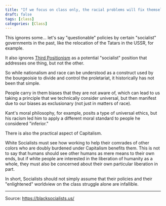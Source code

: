 ```yaml
---
title: "If we focus on class only, the racial problems will fix themselves."
draft: false
tags: [class]
categories: [Class]
---
```


This ignores some... let's say "questionable" policies by certain "socialist" governments in the past, like the relocation of the Tatars in the USSR, for example.  
  
It also ignores [Third Positionism](https://en.wikipedia.org/wiki/Third_Position) as a potential "socialist" position that addresses one thing, but not the other.  
  
So while nationalism and race can be understood as a construct used by the bourgeoisie to divide and control the proletariat, it historically has not been that simple.  
  
People carry in them biases that they are not aware of, which can lead to us taking a principle that we technically consider universal, but then manifest due to our biases as exclusionary (not just in matters of race).  
  
Kant's moral philosophy, for example, posits a type of universal ethics, but his racism led him to apply a different moral standard to people he considered "inferior."  
  
There is also the practical aspect of Capitalism.  
  
White Socialists must see how working to help their comrades of other colors who are doubly burdened under Capitalism benefits them. This is not to say that humans should see other humans as mere means to their own ends, but if white people are interested in the liberation of humanity as a whole, they must also be concerned about their own particular liberation in part.  
  
In short, Socialists should not simply assume that their policies and their "enlightened" worldview on the class struggle alone are infallible.

----
Source: https://blacksocialists.us/

